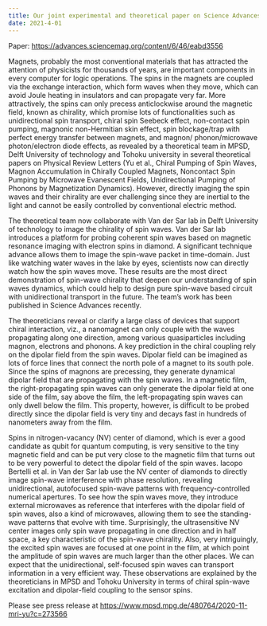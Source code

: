 ```yaml
---
title: Our joint experimental and theoretical paper on Science Advances demonstrates the chirality of microwave evanescent fields that can unidirectional pump spin waves with a focusing due to the anisotropic dispersion, press release by Max Planck Institute for the Structure and Dynamics of Matter
date: 2021-4-01
---
```


Paper: https://advances.sciencemag.org/content/6/46/eabd3556

Magnets, probably the most conventional materials that has attracted the attention of physicists for thousands of years, are important components in every computer for logic operations. The spins in the magnets are coupled via the exchange interaction, which form waves when they move, which can avoid Joule heating in insulators and can propagate very far. More attractively, the spins can only precess anticlockwise around the magnetic field, known as chirality, which promise lots of functionalities such as unidirectional spin transport, chiral spin Seebeck effect, non-contact spin pumping,  magnonic non-Hermitian skin effect, spin blockage/trap with perfect energy transfer between magnets, and magnon/ phonon/microwave photon/electron diode effects, as revealed by a theoretical team in MPSD, Delft University of technology and Tohoku university in several theoretical papers on Physical Review Letters (Yu et al., Chiral Pumping of Spin Waves, Magnon Accumulation in Chirally Coupled Magnets, Noncontact Spin Pumping by Microwave Evanescent Fields, Unidirectional Pumping of Phonons by Magnetization Dynamics). However, directly imaging the spin waves and their chirality are ever challenging since they are inertial to the light and cannot be easily controlled by conventional electric method. 

The theoretical team now collaborate with Van der Sar lab in Delft University of technology to image the chirality of spin waves. Van der Sar lab introduces a platform for probing coherent spin waves based on magnetic resonance imaging with electron spins in diamond. A significant technique advance allows them to image the spin-wave packet in time-domain. Just like watching water waves in the lake by eyes, scientists now can directly watch how the spin waves move. These results are the most direct demonstration of spin-wave chirality that deepen our understanding of spin waves dynamics, which could help to design pure spin-wave based circuit with unidirectional transport in the future. The team’s work has been published in Science Advances recently. 

The theoreticians reveal or clarify a large class of devices that support chiral interaction, viz., a nanomagnet can only couple with the waves propagating along one direction, among various quasiparticles including magnon, electrons and phonons. A key prediction in the chiral coupling rely on the dipolar field from the spin waves. Dipolar field can be imagined as lots of force lines that connect the north pole of a magnet to its south pole. Since the spins of magnons are precessing, they generate dynamical dipolar field that are propagating with the spin waves. In a magnetic film, the right-propagating spin waves can only generate the dipolar field at one side of the film, say above the film, the left-propagating spin waves can only dwell below the film. This property, however, is difficult to be probed directly since the dipolar field is very tiny and decays fast in hundreds of nanometers away from the film. 

Spins in nitrogen-vacancy (NV) center of diamond, which is ever a good candidate as qubit for quantum computing, is very sensitive to the tiny magnetic field and can be put very close to the magnetic film that turns out to be very powerful to detect the dipolar field of the spin waves. Iacopo Bertelli et al. in Van der Sar lab use the NV center of diamonds to directly image spin-wave interference with phase resolution, revealing unidirectional, autofocused spin-wave patterns with frequency-controlled numerical apertures. To see how the spin waves move, they introduce external microwaves as reference that interferes with the dipolar field of spin waves, also a kind of microwaves, allowing them to see the standing-wave patterns that evolve with time. Surprisingly, the ultrasensitive NV center images only spin wave propagating in one direction and in half space, a key characteristic of the spin-wave chirality. Also, very intriguingly, the excited spin waves are focused at one point in the film, at which point the amplitude of spin waves are much larger than the other places. We can expect that the unidirectional, self-focused spin waves can transport information in a very efficient way. These observations are explained by the theoreticians in MPSD and Tohoku University in terms of chiral spin-wave excitation and dipolar-field coupling to the sensor spins.

 

<!--more-->

Please see press release at https://www.mpsd.mpg.de/480764/2020-11-mri-yu?c=273566
